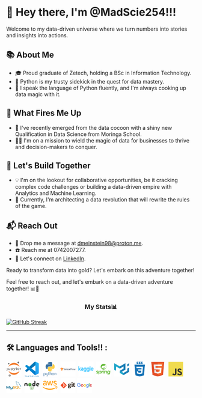 # 🚀 Hey there, I'm @MadScie254!!!

Welcome to my data-driven universe where we turn numbers into stories and insights into actions.

## 📚 About Me

- 🎓 Proud graduate of Zetech, holding a BSc in Information Technology.
- 🐍 Python is my trusty sidekick in the quest for data mastery.
- 🐍 I speak the language of Python fluently, and I'm always cooking up data magic with it.


## 🌟 What Fires Me Up

- 🌱 I've recently emerged from the data cocoon with a shiny new Qualification in Data Science from Moringa School.
- 🧙‍♂️ I'm on a mission to wield the magic of data for businesses to thrive and decision-makers to conquer.

## 🤝 Let's Build Together

- 💡 I'm on the lookout for collaborative opportunities, be it cracking complex code challenges or building a data-driven empire with Analytics and Machine Learning.
- 🚀 Currently, I'm architecting a data revolution that will rewrite the rules of the game.

## 📬 Reach Out

- 📧 Drop me a message at dmeinstein98@proton.me.
- ☎️ Reach me at 0742007277.
- 💼 Let's connect on [LinkedIn](https://www.linkedin.com/in/daniel-wanjala-912b8b17b).

Ready to transform data into gold? Let's embark on this adventure together!


Feel free to reach out, and let's embark on a data-driven adventure together! 📊🚀

<h3 align="center">My Stats📊</h3>

[![GitHub Streak](https://streak-stats.demolab.com/?user=MadScie254)](https://git.io/streak-stats)

---

## :hammer_and_wrench: Languages and Tools!! :

<div>
  <img src="https://github.com/devicons/devicon/blob/master/icons/jupyter/jupyter-original-wordmark.svg" title="Jupyter"  alt="Jupyter" width="40" height="40"/>&nbsp;
  <img src="https://github.com/devicons/devicon/blob/master/icons/vscode/vscode-original-wordmark.svg" title="Vscode"  alt="Vscode" width="40" height="40"/>&nbsp;
  <img src="https://github.com/devicons/devicon/blob/master/icons/python/python-original-wordmark.svg" title="Python"  alt="Python" width="40" height="40"/>&nbsp;
  <img src="https://github.com/devicons/devicon/blob/master/icons/tensorflow/tensorflow-original-wordmark.svg" title="Tensorflow"  alt="Tensorflow" width="40" height="40"/>&nbsp;
  <img src="https://github.com/devicons/devicon/blob/master/icons/kaggle/kaggle-original-wordmark.svg" title="Kaggle"  alt="Kaggle" width="40" height="40"/>&nbsp;
  <img src="https://github.com/devicons/devicon/blob/master/icons/spring/spring-original-wordmark.svg" title="Spring" alt="Spring" width="40" height="40"/>&nbsp;
  <img src="https://github.com/devicons/devicon/blob/master/icons/materialui/materialui-original.svg" title="Material UI" alt="Material UI" width="40" height="40"/>&nbsp;
  <img src="https://github.com/devicons/devicon/blob/master/icons/css3/css3-plain-wordmark.svg"  title="CSS3" alt="CSS" width="40" height="40"/>&nbsp;
  <img src="https://github.com/devicons/devicon/blob/master/icons/html5/html5-original.svg" title="HTML5" alt="HTML" width="40" height="40"/>&nbsp;
  <img src="https://github.com/devicons/devicon/blob/master/icons/javascript/javascript-original.svg" title="JavaScript" alt="JavaScript" width="40" height="40"/>&nbsp;
  <img src="https://github.com/devicons/devicon/blob/master/icons/mysql/mysql-original-wordmark.svg" title="MySQL"  alt="MySQL" width="40" height="40"/>&nbsp;
  <img src="https://github.com/devicons/devicon/blob/master/icons/nodejs/nodejs-original-wordmark.svg" title="NodeJS" alt="NodeJS" width="40" height="40"/>&nbsp;
  <img src="https://github.com/devicons/devicon/blob/master/icons/amazonwebservices/amazonwebservices-plain-wordmark.svg" title="AWS" alt="AWS" width="40" height="40"/>&nbsp;
  <img src="https://github.com/devicons/devicon/blob/master/icons/git/git-original-wordmark.svg" title="Git" **alt="Git" width="40" height="40"/>
  <img src="https://github.com/devicons/devicon/blob/master/icons/google/google-original-wordmark.svg" title="Google"  alt="Google" width="40" height="40"/>&nbsp;
</div>



<!---
MadScie254/MadScie254 is a ✨ special ✨ repository because its `README.md` (this file) appears on your GitHub profile.
You can click the Preview link to take a look at your changes.
--->
